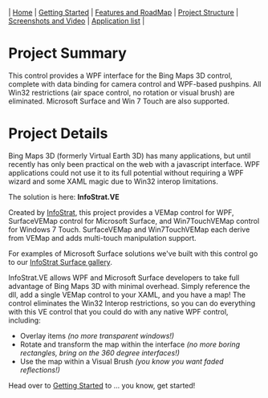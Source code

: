 | [Home](Home) | [Getting Started](Getting-Started) | [Features and RoadMap](Features-and-RoadMap) | [Project Structure](Project-Structure) | [Screenshots and Video](Screenshots-and-Video) | [Application list](Application-list) |
# **Project Summary**
This control provides a WPF interface for the Bing Maps 3D control, complete with data binding for camera control and WPF-based pushpins.  All Win32 restrictions (air space control, no rotation or visual brush) are eliminated. Microsoft Surface and Win 7 Touch are also supported.
# **Project Details**
Bing Maps 3D (formerly Virtual Earth 3D) has many applications, but until recently has only been practical on the web with a javascript interface.  WPF applications could not use it to its full potential without requiring a WPF wizard and some XAML magic due to Win32 interop limitations.  

The solution is here: **InfoStrat.VE**

Created by [InfoStrat](http://www.InfoStrat.com), this project provides a VEMap control for WPF, SurfaceVEMap control for Microsoft Surface, and Win7TouchVEMap control for Windows 7 Touch.  SurfaceVEMap and Win7TouchVEMap each derive from VEMap and adds multi-touch manipulation support.

For examples of Microsoft Surface solutions we've built with this control go to our [InfoStrat Surface gallery](http://www.InfoStrat.com/home/solutions/Surface/SurfaceSVP.htm).

InfoStrat.VE allows WPF and Microsoft Surface developers to take full advantage of Bing Maps 3D with minimal overhead.  Simply reference the dll, add a single VEMap control to your XAML, and you have a map!  The control eliminates the Win32 Interop restrictions, so you can do everything with this VE control that you could do with any native WPF control, including:

* Overlay items  _(no more transparent windows!)_
* Rotate and transform the map within the interface _(no more boring rectangles, bring on the 360 degree interfaces!)_
* Use the map within a Visual Brush _(you know you want faded reflections!)_

Head over to [Getting Started](Getting-Started) to ... you know, get started!
